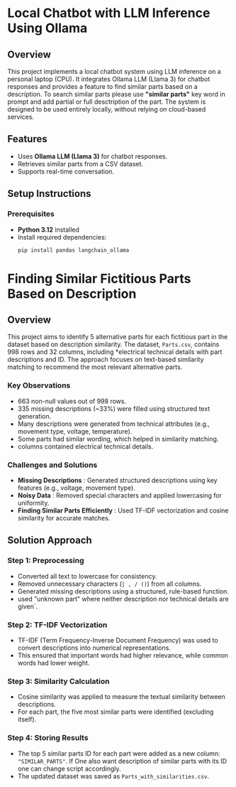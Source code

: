 # Local Chatbot with LLM Inference Using Ollama

## Overview
This project implements a local chatbot system using LLM inference on a personal laptop (CPU). It integrates Ollama LLM (Llama 3) for chatbot responses and provides a feature to find similar parts based on a description. To search similar parts please use **"similar parts"** key word in prompt and add partial or full desctription of the part. The system is designed to be used entirely locally, without relying on cloud-based services.

## Features
- Uses **Ollama LLM (Llama 3)** for chatbot responses.
- Retrieves similar parts from a CSV dataset.
- Supports real-time conversation.

## Setup Instructions

### Prerequisites
- **Python 3.12** installed  
- Install required dependencies:
  ```sh
  pip install pandas langchain_ollama

# Finding Similar Fictitious Parts Based on Description

## Overview
This project aims to identify 5 alternative parts for each fictitious part in the dataset based on description similarity. The dataset, `Parts.csv`, contains 998 rows and 32 columns, including *electrical technical details with part descriptions and ID. The approach focuses on text-based similarity matching to recommend the most relevant alternative parts.

### Key Observations
   - 663 non-null values out of 998 rows.  
   - 335 missing descriptions (~33%) were filled using structured text generation.  
   - Many descriptions were generated from technical attributes (e.g., movement type, voltage, temperature).  
   - Some parts had similar wording, which helped in similarity matching.  
   - columns contained electrical technical details.  

### Challenges and Solutions

- **Missing Descriptions** : Generated structured descriptions using key features (e.g., voltage, movement type).
- **Noisy Data** : Removed special characters and applied lowercasing for uniformity.
- **Finding Similar Parts Efficiently** : Used TF-IDF vectorization and cosine similarity for accurate matches.

## Solution Approach

### Step 1: Preprocessing
- Converted all text to lowercase for consistency.  
- Removed unnecessary characters (`| , / ()`) from all columns.  
- Generated missing descriptions using a structured, rule-based function.  
- used "unknown part" where neither description nor technical details are given`.  

### Step 2: TF-IDF Vectorization
- TF-IDF (Term Frequency-Inverse Document Frequency) was used to convert descriptions into numerical representations.  
- This ensured that important words had higher relevance, while common words had lower weight.  

### Step 3: Similarity Calculation
- Cosine similarity was applied to measure the textual similarity between descriptions.  
- For each part, the five most similar parts were identified (excluding itself).  

### Step 4: Storing Results
- The top 5 similar parts ID for each part were added as a new column: `"SIMILAR_PARTS"`.  If One also want description of similar parts with its ID one can change script accordingly.
- The updated dataset was saved as `Parts_with_similarities.csv`.  
